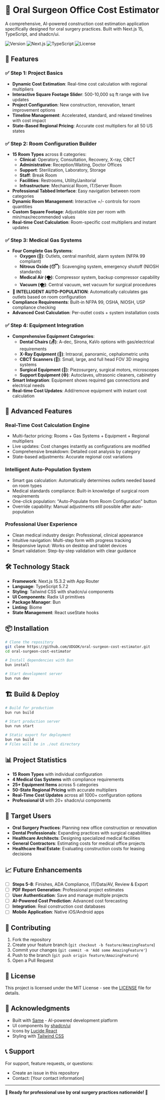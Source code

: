 # 🦷 Oral Surgeon Office Cost Estimator
A comprehensive, AI-powered construction cost estimation application specifically designed for oral surgery practices. Built with Next.js 15, TypeScript, and shadcn/ui.

![Version](https://img.shields.io/badge/version-1.0.0-blue.svg)
![Next.js](https://img.shields.io/badge/Next.js-15.3.2-black.svg)
![TypeScript](https://img.shields.io/badge/TypeScript-5.7.2-blue.svg)
![License](https://img.shields.io/badge/license-MIT-green.svg)

## 🎯 Features

### ✅ **Step 1: Project Basics**
- **Dynamic Cost Estimation**: Real-time cost calculation with regional multipliers
- **Interactive Square Footage Slider**: 500-10,000 sq ft range with live updates
- **Project Configuration**: New construction, renovation, tenant improvement options
- **Timeline Management**: Accelerated, standard, and relaxed timelines with cost impact
- **State-Based Regional Pricing**: Accurate cost multipliers for all 50 US states

### ✅ **Step 2: Room Configuration Builder**
- **15 Room Types** across 8 categories:
  - **Clinical**: Operatory, Consultation, Recovery, X-ray, CBCT
  - **Administrative**: Reception/Waiting, Doctor Offices
  - **Support**: Sterilization, Laboratory, Storage
  - **Staff**: Break Room
  - **Facilities**: Restrooms, Utility/Janitorial
  - **Infrastructure**: Mechanical Room, IT/Server Room
- **Professional Tabbed Interface**: Easy navigation between room categories
- **Dynamic Room Management**: Interactive +/- controls for room quantities
- **Custom Square Footage**: Adjustable size per room with min/max/recommended values
- **Real-time Cost Calculation**: Room-specific cost multipliers and instant updates

### ✅ **Step 3: Medical Gas Systems**
- **Four Complete Gas Systems**:
  - **Oxygen (💨)**: Outlets, central manifold, alarm system (NFPA 99 compliant)
  - **Nitrous Oxide (😴)**: Scavenging system, emergency shutoff (NIOSH standards)
  - **Medical Air (🌪️)**: Compressor system, backup compressor capability
  - **Vacuum (🌪️)**: Central vacuum, wet vacuum for surgical procedures
- **🚀 INTELLIGENT AUTO-POPULATION**: Automatically calculates gas outlets based on room configuration
- **Compliance Requirements**: Built-in NFPA 99, OSHA, NIOSH, USP compliance checking
- **Advanced Cost Calculation**: Per-outlet costs + system installation costs

### ✅ **Step 4: Equipment Integration**
- **Comprehensive Equipment Categories**:
  - **Dental Chairs (🪑)**: A-dec, Sirona, KaVo options with gas/electrical requirements
  - **X-Ray Equipment (📸)**: Intraoral, panoramic, cephalometric units
  - **CBCT Scanners (📡)**: Small, large, and full head FOV 3D imaging systems
  - **Surgical Equipment (🔧)**: Piezosurgery, surgical motors, microscopes
  - **Support Equipment (⚙️)**: Autoclaves, ultrasonic cleaners, cabinetry
- **Smart Integration**: Equipment shows required gas connections and electrical needs
- **Real-time Cost Updates**: Add/remove equipment with instant cost calculation

## 🚀 **Advanced Features**

### **Real-Time Cost Calculation Engine**
- Multi-factor pricing: Rooms + Gas Systems + Equipment + Regional multipliers
- Live updates: Cost changes instantly as configurations are modified
- Comprehensive breakdown: Detailed cost analysis by category
- State-based adjustments: Accurate regional cost variations

### **Intelligent Auto-Population System**
- Smart gas calculation: Automatically determines outlets needed based on room types
- Medical standards compliance: Built-in knowledge of surgical room requirements
- One-click population: "Auto-Populate from Room Configuration" button
- Override capability: Manual adjustments still possible after auto-population

### **Professional User Experience**
- Clean medical industry design: Professional, clinical appearance
- Intuitive navigation: Multi-step form with progress tracking
- Responsive layout: Works on desktop and tablet devices
- Smart validation: Step-by-step validation with clear guidance

## 🛠 **Technology Stack**
- **Framework**: Next.js 15.3.2 with App Router
- **Language**: TypeScript 5.7.2
- **Styling**: Tailwind CSS with shadcn/ui components
- **UI Components**: Radix UI primitives
- **Package Manager**: Bun
- **Linting**: Biome
- **State Management**: React useState hooks

## 📦 **Installation**

```bash
# Clone the repository
git clone https://github.com/UDGOK/oral-surgeon-cost-estimator.git
cd oral-surgeon-cost-estimator

# Install dependencies with Bun
bun install

# Start development server
bun run dev
```

## 🏗 **Build & Deploy**

```bash
# Build for production
bun run build

# Start production server
bun run start

# Static export for deployment
bun run build
# Files will be in ./out directory
```

## 📊 **Project Statistics**
- **15 Room Types** with individual configuration
- **4 Medical Gas Systems** with compliance requirements
- **25+ Equipment Items** across 5 categories
- **50-State Regional Pricing** with accurate multipliers
- **Real-Time Cost Updates** across all 1000+ configuration options
- **Professional UI** with 20+ shadcn/ui components

## 🎯 **Target Users**
- **Oral Surgery Practices**: Planning new office construction or renovation
- **Dental Professionals**: Expanding practices with surgical capabilities
- **Healthcare Architects**: Designing specialized medical facilities
- **General Contractors**: Estimating costs for medical office projects
- **Healthcare Real Estate**: Evaluating construction costs for leasing decisions

## 📈 **Future Enhancements**
- [ ] **Steps 5-8**: Finishes, ADA Compliance, IT/Data/AV, Review & Export
- [ ] **PDF Report Generation**: Professional project estimates
- [ ] **User Authentication**: Save and manage multiple projects
- [ ] **AI-Powered Cost Prediction**: Advanced cost forecasting
- [ ] **Integration**: Real construction cost databases
- [ ] **Mobile Application**: Native iOS/Android apps

## 🤝 **Contributing**
1. Fork the repository
2. Create your feature branch (`git checkout -b feature/AmazingFeature`)
3. Commit your changes (`git commit -m 'Add some AmazingFeature'`)
4. Push to the branch (`git push origin feature/AmazingFeature`)
5. Open a Pull Request

## 📄 **License**
This project is licensed under the MIT License - see the [LICENSE](LICENSE) file for details.

## 🙏 **Acknowledgments**
- Built with [Same](https://same.new) - AI-powered development platform
- UI components by [shadcn/ui](https://ui.shadcn.com/)
- Icons by [Lucide React](https://lucide.dev/)
- Styling with [Tailwind CSS](https://tailwindcss.com/)

## 📞 **Support**
For support, feature requests, or questions:
- Create an issue in this repository
- Contact: [Your contact information]

---
**🏥 Ready for professional use by oral surgery practices nationwide! 🚀**
